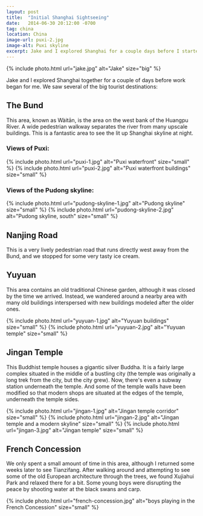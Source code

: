 ```yaml
---
layout: post
title:  "Initial Shanghai Sightseeing"
date:   2014-06-30 20:12:00 -0700
tag: china
location: China
image-url: puxi-2.jpg
image-alt: Puxi skyline
excerpt: Jake and I explored Shanghai for a couple days before I started work.
---
```

<div class='img-gallery'>
{% include photo.html url="jake.jpg" alt="Jake" size="big" %}
</div>

Jake and I explored Shanghai together for a couple of days before work began for me. We saw several of the big tourist destinations:

## The Bund

This area, known as Wàitān, is the area on the west bank of the Huangpu River. A wide pedestrian walkway separates the river from many upscale buildings. This is a fantastic area to see the lit up Shanghai skyline at night.

### Views of Puxi:

<div class='img-gallery'>
{% include photo.html url="puxi-1.jpg" alt="Puxi waterfront" size="small" %}
{% include photo.html url="puxi-2.jpg" alt="Puxi waterfront buildings" size="small" %}
</div>

### Views of the Pudong skyline:

<div class='img-gallery'>
{% include photo.html url="pudong-skyline-1.jpg" alt="Pudong skyline" size="small" %}
{% include photo.html url="pudong-skyline-2.jpg" alt="Pudong skyline, south" size="small" %}
</div>

## Nanjing Road

This is a very lively pedestrian road that runs directly west away from the Bund, and we stopped for some very tasty ice cream.

## Yuyuan

This area contains an old traditional Chinese garden, although it was closed by the time we arrived. Instead, we wandered around a nearby area with many old buildings interspersed with new buildings modeled after the older ones.

<div class='img-gallery'>
{% include photo.html url="yuyuan-1.jpg" alt="Yuyuan buildings" size="small" %}
{% include photo.html url="yuyuan-2.jpg" alt="Yuyuan temple" size="small" %}
</div>

## Jingan Temple

This Buddhist temple houses a gigantic silver Buddha. It is a fairly large complex situated in the middle of a bustling city (the temple was originally a long trek from the city, but the city grew). Now, there's even a subway station underneath the temple. And some of the temple walls have been modified so that modern shops are situated at the edges of the temple, underneath the temple sides.

<div class='img-gallery'>
{% include photo.html url="jingan-1.jpg" alt="Jingan temple corridor" size="small" %}
{% include photo.html url="jingan-2.jpg" alt="Jingan temple and a modern skyline" size="small" %}
{% include photo.html url="jingan-3.jpg" alt="Jingan temple" size="small" %}
</div>

## French Concession

We only spent a small amount of time in this area, although I returned some weeks later to see Tianzifang. After walking around and attempting to see some of the old European architecture through the trees, we found Xujiahui Park and relaxed there for a bit. Some young boys were disrupting the peace by shooting water at the black swans and carp.

<div class='img-gallery'>
{% include photo.html url="french-concession.jpg" alt="boys playing in the French Concession" size="small" %}
</div>

